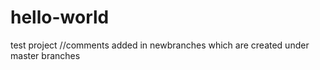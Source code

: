 # hello-world
test project
//comments added in newbranches which are created under master branches

